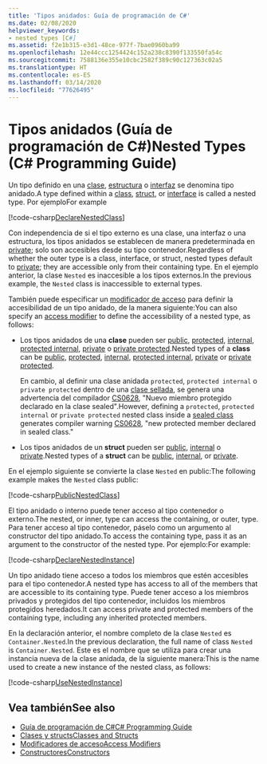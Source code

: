 ```yaml
---
title: 'Tipos anidados: Guía de programación de C#'
ms.date: 02/08/2020
helpviewer_keywords:
- nested types [C#]
ms.assetid: f2e1b315-e3d1-48ce-977f-7bae0960ba99
ms.openlocfilehash: 12e44ccc1254424c152a238c8390f133550fa54c
ms.sourcegitcommit: 7588136e355e10cbc2582f389c90c127363c02a5
ms.translationtype: HT
ms.contentlocale: es-ES
ms.lasthandoff: 03/14/2020
ms.locfileid: "77626495"
---
```

# <a name="nested-types-c-programming-guide"></a><span data-ttu-id="01650-102">Tipos anidados (Guía de programación de C#)</span><span class="sxs-lookup"><span data-stu-id="01650-102">Nested Types (C# Programming Guide)</span></span>

<span data-ttu-id="01650-103">Un tipo definido en una [clase](../../language-reference/keywords/class.md), [estructura](../../language-reference/builtin-types/struct.md) o [interfaz](../../language-reference/keywords/interface.md) se denomina tipo anidado.</span><span class="sxs-lookup"><span data-stu-id="01650-103">A type defined within a [class](../../language-reference/keywords/class.md), [struct](../../language-reference/builtin-types/struct.md), or [interface](../../language-reference/keywords/interface.md) is called a nested type.</span></span> <span data-ttu-id="01650-104">Por ejemplo</span><span class="sxs-lookup"><span data-stu-id="01650-104">For example</span></span>

[!code-csharp[DeclareNestedClass](~/samples/snippets/csharp/objectoriented/nestedtypes.cs#DeclareNestedClass)]

<span data-ttu-id="01650-105">Con independencia de si el tipo externo es una clase, una interfaz o una estructura, los tipos anidados se establecen de manera predeterminada en [private](../../language-reference/keywords/private.md); solo son accesibles desde su tipo contenedor.</span><span class="sxs-lookup"><span data-stu-id="01650-105">Regardless of whether the outer type is a class, interface, or struct, nested types default to [private](../../language-reference/keywords/private.md); they are accessible only from their containing type.</span></span> <span data-ttu-id="01650-106">En el ejemplo anterior, la clase `Nested` es inaccesible a los tipos externos.</span><span class="sxs-lookup"><span data-stu-id="01650-106">In the previous example, the `Nested` class is inaccessible to external types.</span></span>

<span data-ttu-id="01650-107">También puede especificar un [modificador de acceso](../../language-reference/keywords/access-modifiers.md) para definir la accesibilidad de un tipo anidado, de la manera siguiente:</span><span class="sxs-lookup"><span data-stu-id="01650-107">You can also specify an [access modifier](../../language-reference/keywords/access-modifiers.md) to define the accessibility of a nested type, as follows:</span></span>

- <span data-ttu-id="01650-108">Los tipos anidados de una **clase** pueden ser [public](../../language-reference/keywords/public.md), [protected](../../language-reference/keywords/protected.md), [internal](../../language-reference/keywords/internal.md), [protected internal](../../language-reference/keywords/protected-internal.md), [private](../../language-reference/keywords/private.md) o [private protected](../../language-reference/keywords/private-protected.md).</span><span class="sxs-lookup"><span data-stu-id="01650-108">Nested types of a **class** can be [public](../../language-reference/keywords/public.md), [protected](../../language-reference/keywords/protected.md), [internal](../../language-reference/keywords/internal.md), [protected internal](../../language-reference/keywords/protected-internal.md), [private](../../language-reference/keywords/private.md) or [private protected](../../language-reference/keywords/private-protected.md).</span></span>

   <span data-ttu-id="01650-109">En cambio, al definir una clase anidada `protected`, `protected internal` o `private protected` dentro de una [clase sellada](../../language-reference/keywords/sealed.md), se genera una advertencia del compilador [CS0628](../../misc/cs0628.md), "Nuevo miembro protegido declarado en la clase sealed".</span><span class="sxs-lookup"><span data-stu-id="01650-109">However, defining a `protected`, `protected internal` or `private protected` nested class inside a [sealed class](../../language-reference/keywords/sealed.md) generates compiler warning [CS0628](../../misc/cs0628.md), "new protected member declared in sealed class."</span></span>
  
- <span data-ttu-id="01650-110">Los tipos anidados de un **struct** pueden ser [public](../../language-reference/keywords/public.md), [internal](../../language-reference/keywords/internal.md) o [private](../../language-reference/keywords/private.md).</span><span class="sxs-lookup"><span data-stu-id="01650-110">Nested types of a **struct** can be [public](../../language-reference/keywords/public.md), [internal](../../language-reference/keywords/internal.md), or [private](../../language-reference/keywords/private.md).</span></span>

<span data-ttu-id="01650-111">En el ejemplo siguiente se convierte la clase `Nested` en public:</span><span class="sxs-lookup"><span data-stu-id="01650-111">The following example makes the `Nested` class public:</span></span>

[!code-csharp[PublicNestedClass](~/samples/snippets/csharp/objectoriented/nestedtypes.cs#PublicNestedClass)]

<span data-ttu-id="01650-112">El tipo anidado o interno puede tener acceso al tipo contenedor o externo.</span><span class="sxs-lookup"><span data-stu-id="01650-112">The nested, or inner, type can access the containing, or outer, type.</span></span> <span data-ttu-id="01650-113">Para tener acceso al tipo contenedor, páselo como un argumento al constructor del tipo anidado.</span><span class="sxs-lookup"><span data-stu-id="01650-113">To access the containing type, pass it as an argument to the constructor of the nested type.</span></span> <span data-ttu-id="01650-114">Por ejemplo:</span><span class="sxs-lookup"><span data-stu-id="01650-114">For example:</span></span>

[!code-csharp[DeclareNestedInstance](~/samples/snippets/csharp/objectoriented/nestedtypes.cs#DeclareNestedInstance)]

<span data-ttu-id="01650-115">Un tipo anidado tiene acceso a todos los miembros que estén accesibles para el tipo contenedor.</span><span class="sxs-lookup"><span data-stu-id="01650-115">A nested type has access to all of the members that are accessible to its containing type.</span></span> <span data-ttu-id="01650-116">Puede tener acceso a los miembros privados y protegidos del tipo contenedor, incluidos los miembros protegidos heredados.</span><span class="sxs-lookup"><span data-stu-id="01650-116">It can access private and protected members of the containing type, including any inherited protected members.</span></span>

<span data-ttu-id="01650-117">En la declaración anterior, el nombre completo de la clase `Nested` es `Container.Nested`.</span><span class="sxs-lookup"><span data-stu-id="01650-117">In the previous declaration, the full name of class `Nested` is `Container.Nested`.</span></span> <span data-ttu-id="01650-118">Este es el nombre que se utiliza para crear una instancia nueva de la clase anidada, de la siguiente manera:</span><span class="sxs-lookup"><span data-stu-id="01650-118">This is the name used to create a new instance of the nested class, as follows:</span></span>

[!code-csharp[UseNestedInstance](~/samples/snippets/csharp/objectoriented/nestedtypes.cs#UseNestedInstance)]

## <a name="see-also"></a><span data-ttu-id="01650-119">Vea también</span><span class="sxs-lookup"><span data-stu-id="01650-119">See also</span></span>

- [<span data-ttu-id="01650-120">Guía de programación de C#</span><span class="sxs-lookup"><span data-stu-id="01650-120">C# Programming Guide</span></span>](../index.md)
- [<span data-ttu-id="01650-121">Clases y structs</span><span class="sxs-lookup"><span data-stu-id="01650-121">Classes and Structs</span></span>](./index.md)
- [<span data-ttu-id="01650-122">Modificadores de acceso</span><span class="sxs-lookup"><span data-stu-id="01650-122">Access Modifiers</span></span>](./access-modifiers.md)
- [<span data-ttu-id="01650-123">Constructores</span><span class="sxs-lookup"><span data-stu-id="01650-123">Constructors</span></span>](./constructors.md)
